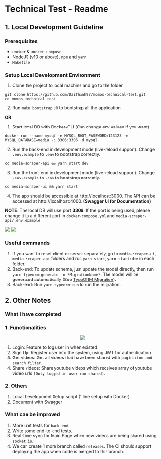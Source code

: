 # Technical Test - Readme

## 1. Local Development Guideline

### Prerequisites

- `Docker` & `Docker Compose`
- NodeJS (v10 or above), `npm` and `yarn`
- `Makefile`

### Setup Local Development Environment

1. Clone the project to local machine and go to the folder

```
git clone https://github.com/DaiThanh97/momos-technical-test.git
cd momos-technical-test
```

2. Run `make bootstrap` cli to bootstrap all the application

**OR**

1. Start local DB with Docker-CLI (Can change env values if you want)

```
docker run --name mysql -e MYSQL_ROOT_PASSWORD=123123 -e MYSQL_DATABASE=media -p 3306:3306 -d mysql
```

2. Run the back-end in development mode (live-reload support). Change `.env.example` to `.env` to bootstrap correctly.

```
cd media-scraper-api && yarn start:dev
```

3. Run the front-end in development mode (live-reload support). Change `.env.example` to `.env` to bootstrap correctly.

```
cd media-scraper-ui && yarn start
```

4. The app should be accessible at http://localhost:3000. The API can be accessed at http://localhost:4000. **(Swagger UI for Documentation)**

**NOTE**: The local DB will use port **3306**. If the port is being used, please change it to a different port in `docker-compose.yml` and `media-scraper-api/.env.example`

<image src="./imgs/swagger-img.png" />
<image src="./imgs/app.png" />

### Useful commands

1. If you want to reset client or server separately, go to `media-scraper-ui`, `media-scraper-api` folders and run `yarn start`, `yarn start:dev` in each folder.
2. Back-end: To update schema, just update the model directly, then run `yarn typeorm:generate -n *MigrationName*`. The model will be generated automatically (See [TypeORM Migration](https://typeorm.io/#/migrations)).
3. Back-end: Run `yarn typeorm:run` to run the migration.

## 2. Other Notes

### What I have completed

### 1. Functionalities

<p align="center">
  <image src="./imgs/dbdesign.png"/>
</p>

1. Login: Feature to log user in when existed
2. Sign Up: Register user into the system, using JWT for authentication
3. Get videos: Get all videos that have been shared with `pagination and search filter`.
4. Share videos: Share youtube videos which receives array of youtube video urls `(Only logged in user can shared)`.

### 2. Others

1. Local Development Setup script (1 line setup with Docker)
2. Document with Swagger

### What can be improved

1. More unit tests for `back-end`.
2. Write some end-to-end tests.
3. Real-time sync for Main Page when new videos are being shared using `socket.io`.
4. We can create 1 more branch called `releases`. The CI should support deploying the app when code is merged to this branch.
